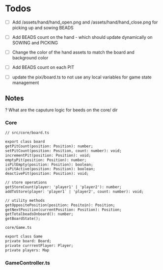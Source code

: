 # Todos

- [ ] Add /assets/hand/hand_open.png and /assets/hand/hand_close.png for picking up and sowing BEADS
- [ ] Add BEADS count on the hand - which should update dynamically on SOWING and PICKING
- [ ] Change the color of the hand assets to match the board and background color
- [ ] Add BEADS count on each PIT

- [ ] update the pixi/board.ts to not use any local variables for game state management

## Notes

? What are the caputure logic for beeds on the core/ dir

### Core

```txt
// src/core/board.ts

export class board
getPitCount(position: Position): number;
setPitCount(position: Position, count: number): void;
incrementPit(position: Position): void;
emptyPit(position: Position): number;
isPitEmpty(position: Position): boolean;
isPitActive(position: Position): boolean;
deactivePit(position: Position): void;

// store operations
getStoreCount(player: 'player1' | 'player2'): number;
addToStore(player: 'player1` | 'player2', count: number): void;

// utility methods
getOppositePosition(position: Positoin): Position;
getNextPosition(currentPosition: Position): Position;
getTotalbeadsOnboard(): number;
getBoardState();
```

```txt
core/Game.ts

export class Game
private board: Board;
private currrentPlayer: Player;
private players: Map
```

### GameController.ts
